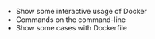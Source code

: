 * Show some interactive usage of Docker
* Commands on the command-line
* Show some cases with Dockerfile
